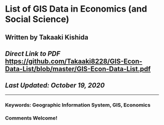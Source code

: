 # List of GIS Data in Economics (and Social Science)
## Written by Takaaki Kishida
## *Direct Link to PDF* https://github.com/Takaaki8228/GIS-Econ-Data-List/blob/master/GIS-Econ-Data-List.pdf
## *Last Updated: October 19, 2020*

***

### **Keywords: Geographic Information System, GIS, Economics**
### Comments Welcome!
